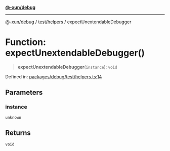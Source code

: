 [**@-xun/debug**](../../../README.md)

***

[@-xun/debug](../../../README.md) / [test/helpers](../README.md) / expectUnextendableDebugger

# Function: expectUnextendableDebugger()

> **expectUnextendableDebugger**(`instance`): `void`

Defined in: [packages/debug/test/helpers.ts:14](https://github.com/Xunnamius/rejoinder/blob/0c71f0cfbd86c57b509e0c9b870bf5a3b0f96cd2/packages/debug/test/helpers.ts#L14)

## Parameters

### instance

`unknown`

## Returns

`void`
